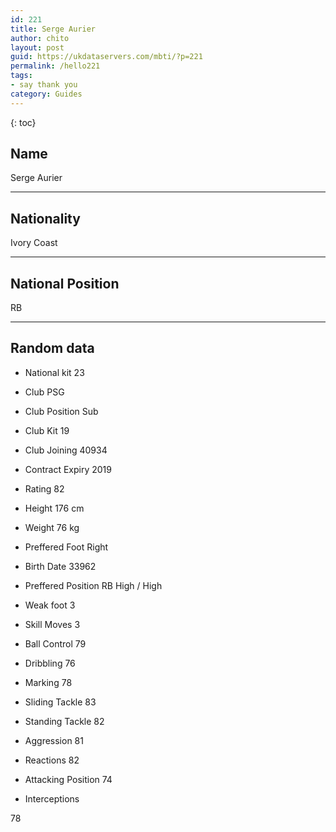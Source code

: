 ```yaml
---
id: 221
title: Serge Aurier
author: chito
layout: post
guid: https://ukdataservers.com/mbti/?p=221
permalink: /hello221
tags:
- say thank you
category: Guides
---
```



{: toc}

## Name  
Serge Aurier 

* * *

## Nationality  
Ivory Coast 

* * *

## National Position  
RB 

* * *

## Random data 

  * National kit 
23 

  * Club 
PSG 

  * Club Position 
Sub 

  * Club Kit 
19 

  * Club Joining 
40934 

  * Contract Expiry 
2019 

  * Rating 
82 

  * Height 
176 cm 

  * Weight 
76 kg 

  * Preffered Foot 
Right 

  * Birth Date 
33962 

  * Preffered Position 
RB High / High 

  * Weak foot 
3 

  * Skill Moves 
3 

  * Ball Control 
79 

  * Dribbling 
76 

  * Marking 
78 

  * Sliding Tackle 
83 

  * Standing Tackle 
82 

  * Aggression 
81 

  * Reactions 
82 

  * Attacking Position 
74 

  * Interceptions 

78